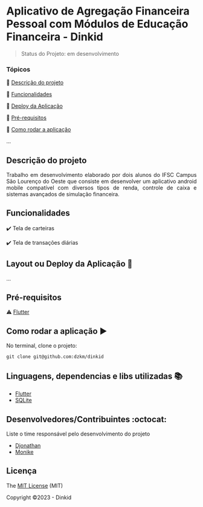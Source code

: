 <h1>Aplicativo de Agregação Financeira Pessoal com Módulos de Educação Financeira - Dinkid </h1> 


> Status do Projeto: em desenvolvimento

### Tópicos 

:small_blue_diamond: [Descrição do projeto](#descrição-do-projeto)

:small_blue_diamond: [Funcionalidades](#funcionalidades)

:small_blue_diamond: [Deploy da Aplicação](#deploy-da-aplicação-dash)

:small_blue_diamond: [Pré-requisitos](#pré-requisitos)

:small_blue_diamond: [Como rodar a aplicação](#como-rodar-a-aplicação-arrow_forward)

... 

## Descrição do projeto 

<p align="justify">
  Trabalho em desenvolvimento elaborado por dois alunos do IFSC Campus São Lourenço do Oeste que consiste em desenvolver um aplicativo android mobile compatível com diversos tipos de renda, controle de caixa e sistemas avançados de simulação financeira.
</p>

## Funcionalidades

:heavy_check_mark: Tela de carteiras

:heavy_check_mark: Tela de transações diárias

## Layout ou Deploy da Aplicação :dash:



... 

## Pré-requisitos
:warning: [Flutter](https://flutter.dev/)
<br>

## Como rodar a aplicação :arrow_forward:

No terminal, clone o projeto: 

```
git clone git@github.com:dzkm/dinkid
```

## Linguagens, dependencias e libs utilizadas :books:

- [Flutter](https://flutter.dev/)
- [SQLite](https://www.sqlite.org/index.html)



## Desenvolvedores/Contribuintes :octocat:

Liste o time responsável pelo desenvolvimento do projeto

- [Djonathan](https://github.com/dzkm)
- [Monike](https://github.com/monike29)

## Licença 

The [MIT License]() (MIT)

Copyright :copyright:2023 - Dinkid
